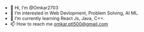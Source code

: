 - 👋 Hi, I’m @Omkar2703
- 👀 I’m interested in Web Devlopment, Problem Solving, AI ML.
- 🌱 I’m currently learning React Js, Java, C++.
- 📫 How to reach me omkar.ptl500@gmail.com

<!---
Omkar2703/Omkar2703 is a ✨ special ✨ repository because its `README.md` (this file) appears on your GitHub profile.
You can click the Preview link to take a look at your changes.
--->
